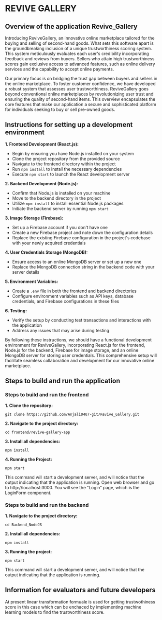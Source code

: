 
# REVIVE GALLERY
## Overview of the application Revive_Gallery

Introducing ReviveGallery, an innovative online marketplace tailored for the buying and selling of second-hand goods. What sets this software apart is the groundbreaking inclusion of a unique trustworthiness scoring system. This system meticulously evaluates each user's credibility incorporating feedback and reviews from buyers. Sellers who attain high trustworthiness scores gain exclusive access to advanced features, such as online delivery services and the capability to accept online payments.

Our primary focus is on bridging the trust gap between buyers and sellers in the online marketplace. To foster customer confidence, we have developed a robust system that assesses user trustworthiness. ReviveGallery goes beyond conventional online marketplaces by revolutionizing user trust and ensuring the quality of second-hand items. This overview encapsulates the core features that make our application a secure and sophisticated platform for individuals seeking to buy or sell pre-owned goods.

## Instructions for setting up a development environment

**1. Frontend Development (React.js):**
   - Begin by ensuring you have Node.js installed on your system
   - Clone the project repository from the provided source
   - Navigate to the frontend directory within the project
   - Run `npm install` to install the necessary dependencies
   - Execute `npm start` to launch the React development server

**2. Backend Development (Node.js):**
   - Confirm that Node.js is installed on your machine
   - Move to the backend directory in the project
   - Utilize `npm install` to install essential Node.js packages
   - Initiate the backend server by running `npm start`

**3. Image Storage (Firebase):**
   - Set up a Firebase account if you don't have one
   - Create a new Firebase project and note down the configuration details
   - Replace the existing Firebase configuration in the project's codebase with your newly acquired credentials

**4. User Credentials Storage (MongoDB):**
   - Ensure access to an online MongoDB server or set up a new one
   - Replace the MongoDB connection string in the backend code with your server details

**5. Environment Variables:**
   - Create a `.env` file in both the frontend and backend directories
   - Configure environment variables such as API keys, database credentials, and Firebase configurations in these files

**6. Testing:**
   - Verify the setup by conducting test transactions and interactions with the application
   - Address any issues that may arise during testing

By following these instructions, we should have a functional development environment for ReviveGallery, incorporating React.js for the frontend, Node.js for the backend, Firebase for image storage, and an online MongoDB server for storing user credentials. This comprehensive setup will facilitate seamless collaboration and development for our innovative online marketplace.

## Steps to build and run the application
### Steps to build and run the frontend

**1. Clone the repository:**

   `git clone https://github.com/Anjali0407-git/Revive_Gallery.git`

**2. Navigate to the project directory:** 

   `cd frontend/revive-gallery-app`

**3. Install all dependencies:**

   `npm install`

**4. Running the Project:**

   `npm start`

   This command will start a development server, and will notice that the output indicating that the application is running.
   Open web browser and go to http://localhost:3000. You will see the "Login" page, which is the LoginForm component.

### Steps to build and run the backend 

**1. Navigate to the project directory:**

  `cd Backend_NodeJS`

**2. Install all dependencies:**

 `npm install`

**3. Running the project:**

   `npm start`

   This command will start a development server, and will notice that the output indicating that the application is running.

## Information for evaluators and future developers 

At present linear transformation formuale is used for getting trustwothiness score in this case which can be enchaced by implementing machine learning models to find the trustworthiness score. 


